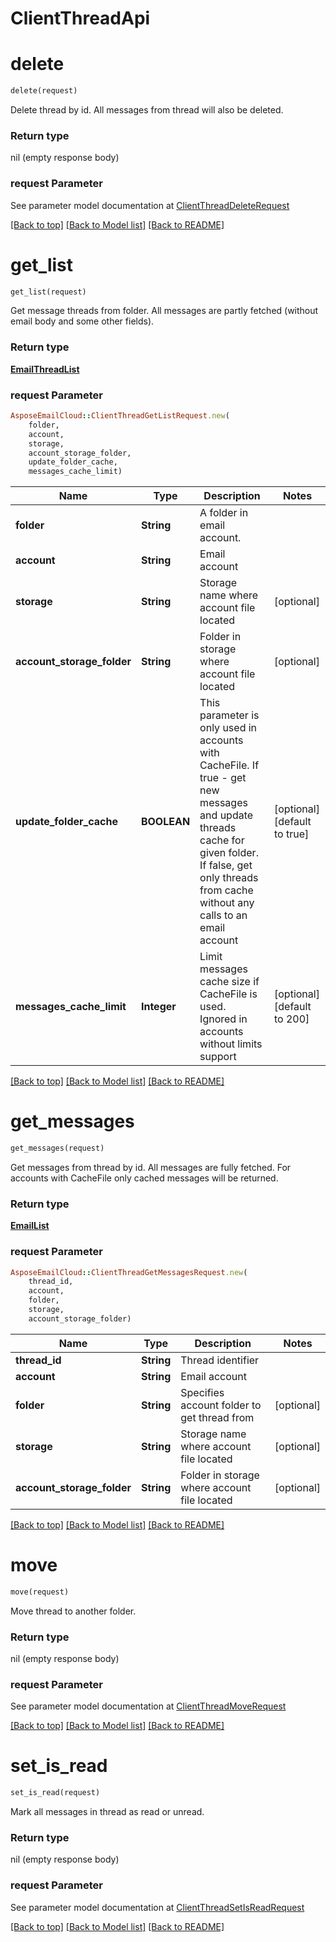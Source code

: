 # ClientThreadApi

            
<a name="delete"></a>
# delete

```ruby
delete(request)
```

Delete thread by id. All messages from thread will also be deleted.             

### Return type

nil (empty response body)

### request Parameter

See parameter model documentation at [ClientThreadDeleteRequest](ClientThreadDeleteRequest.md)

[[Back to top]](#) [[Back to Model list]](Models.md) [[Back to README]](README.md)
            
<a name="get_list"></a>
# get_list

```ruby
get_list(request)
```

Get message threads from folder. All messages are partly fetched (without email body and some other fields).             

### Return type

[**EmailThreadList**](EmailThreadList.md)

### request Parameter
```ruby
AsposeEmailCloud::ClientThreadGetListRequest.new(
    folder,
    account,
    storage,
    account_storage_folder,
    update_folder_cache,
    messages_cache_limit)
```

Name | Type | Description  | Notes
------------- | ------------- | ------------- | -------------
 **folder** | **String** | A folder in email account.              | 
 **account** | **String** | Email account | 
 **storage** | **String** | Storage name where account file located | [optional] 
 **account_storage_folder** | **String** | Folder in storage where account file located | [optional] 
 **update_folder_cache** | **BOOLEAN** | This parameter is only used in accounts with CacheFile. If true - get new messages and update threads cache for given folder. If false, get only threads from cache without any calls to an email account              | [optional] [default to true]
 **messages_cache_limit** | **Integer** | Limit messages cache size if CacheFile is used. Ignored in accounts without limits support              | [optional] [default to 200]

[[Back to top]](#) [[Back to Model list]](Models.md) [[Back to README]](README.md)
            
<a name="get_messages"></a>
# get_messages

```ruby
get_messages(request)
```

Get messages from thread by id. All messages are fully fetched. For accounts with CacheFile only cached messages will be returned.             

### Return type

[**EmailList**](EmailList.md)

### request Parameter
```ruby
AsposeEmailCloud::ClientThreadGetMessagesRequest.new(
    thread_id,
    account,
    folder,
    storage,
    account_storage_folder)
```

Name | Type | Description  | Notes
------------- | ------------- | ------------- | -------------
 **thread_id** | **String** | Thread identifier | 
 **account** | **String** | Email account | 
 **folder** | **String** | Specifies account folder to get thread from              | [optional] 
 **storage** | **String** | Storage name where account file located | [optional] 
 **account_storage_folder** | **String** | Folder in storage where account file located | [optional] 

[[Back to top]](#) [[Back to Model list]](Models.md) [[Back to README]](README.md)
            
<a name="move"></a>
# move

```ruby
move(request)
```

Move thread to another folder.             

### Return type

nil (empty response body)

### request Parameter

See parameter model documentation at [ClientThreadMoveRequest](ClientThreadMoveRequest.md)

[[Back to top]](#) [[Back to Model list]](Models.md) [[Back to README]](README.md)
            
<a name="set_is_read"></a>
# set_is_read

```ruby
set_is_read(request)
```

Mark all messages in thread as read or unread.             

### Return type

nil (empty response body)

### request Parameter

See parameter model documentation at [ClientThreadSetIsReadRequest](ClientThreadSetIsReadRequest.md)

[[Back to top]](#) [[Back to Model list]](Models.md) [[Back to README]](README.md)

